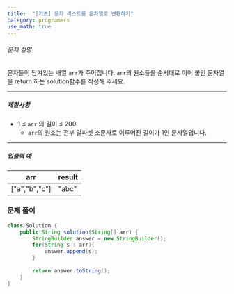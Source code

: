 ```yaml
---
title:  "[기초] 문자 리스트를 문자열로 변환하기"
category: programers
use_math: true
---
```




###### 문제 설명

문자들이 담겨있는 배열 `arr`가 주어집니다. `arr`의 원소들을 순서대로 이어 붙인 문자열을 return 하는 solution함수를 작성해 주세요.

------

##### 제한사항

- 1 ≤ `arr` 의 길이 ≤ 200
  - `arr`의 원소는 전부 알파벳 소문자로 이루어진 길이가 1인 문자열입니다.

------

##### 입출력 예

| arr           | result |
| ------------- | ------ |
| ["a","b","c"] | "abc"  |





### 문제 풀이 

```java
class Solution {
    public String solution(String[] arr) {
        StringBuilder answer = new StringBuilder();
        for(String s : arr){
            answer.append(s);
        }
        
        return answer.toString();
    }
}
```





